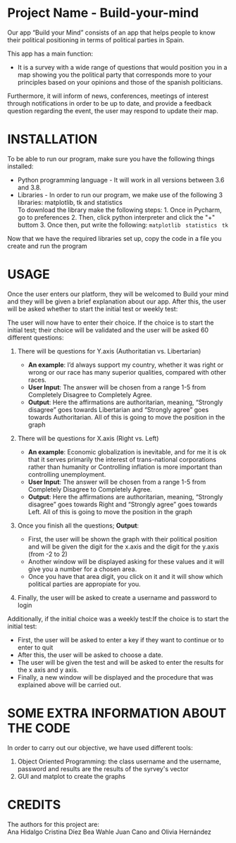 # Project Name - Build-your-mind
Our app “Build your Mind” consists of an app that helps people to know their political positioning in terms of political parties in Spain.

This app has a main function:
  - It is a survey with a wide range of questions that would position you in a map showing you the political party that corresponds more to your principles based on your opinions and those of the spanish politicians. 

Furthermore, it will inform of news, conferences, meetings of interest through notifications in order to be up to date, and provide a feedback question regarding the event, the user may respond to update their map. 

# INSTALLATION
To be able to run our program, make sure you have the following things installed:

  - Python programming language - It will work in all versions between 3.6 and 3.8. 
  - Libraries - In order to run our program, we make use of the following 3 libraries: matplotlib, tk and statistics  
        To download the library make the following steps:
        1. Once in Pycharm, go to preferences
        2. Then, click python interpreter and click the "+" buttom
        3. Once then, put write the following:
    ```matplotlib ``` 
    ```statistics ```
    ```tk ```
  
  Now that we have the required libraries set up, copy the code in a file you create and run the program

# USAGE
Once the user enters our platform, they will be welcomed to Build your mind and they will be given a brief explanation about our app.
After this, the user will be asked whether to start the initial test or weekly test:    
 
The user will now have to enter their choice. If the choice is to start the initial test; their choice will be  validated and the user will be asked 60 different questions:


1) There will be questions for Y.axis (Authoritatian vs. Libertarian) 
    - **An example**: I’d always support my country, whether it was right or wrong or our race has many superior qualities, compared with other races.
    - **User Input**: The answer will be chosen from a range 1-5 from Completely Disagree to Completely Agree.  
    - **Output**: Here the affirmations are authoritarian, meaning, “Strongly disagree” goes towards Libertarian and “Strongly agree” goes towards Authoritarian. All of this is going to move the position in the graph
  


2) There will be questions for X.axis (Right vs. Left)
     - **An example**: Economic globalization is inevitable, and for me it is ok that it serves primarily the interest of trans-national corporations rather than humanity or Controlling inflation is more important than controlling unemployment.
    - **User Input**: The answer will be chosen from a range 1-5 from Completely Disagree to Completely Agree.  
    - **Output**: Here the affirmations are authoritarian, meaning, “Strongly disagree” goes towards Right and “Strongly agree” goes towards Left. All of this is going to move the position in the graph
  



3) Once you finish all the questions; **Output**:
    - First, the user will be shown the graph with their political position and will be given the digit for the x.axis and the digit for the y.axis (from -2 to 2)
    - Another window will be displayed asking for these values and it will give you a number for a chosen area.   
    - Once you have that area digit, you click on it and it will show which political parties are appropiate for you.

4) Finally, the user will be asked to create a username and password to login








Additionally, if the initial choice was a weekly test:If the choice is to start the initial test:
- First, the user will be asked to enter a key if they want to continue or to enter to quit
- After this, the user will be asked to choose a date.  
 - The user will be given the test and will be asked to enter the results for the x axis and y axis.
 - Finally, a new window will be displayed and the procedure that was explained above will be carried out. 



# SOME EXTRA INFORMATION ABOUT THE CODE
In order to carry out our objective, we have used different tools:
1. Object Oriented Programming: the class username and the username, password and results are the results of the syrvey's vector
 2. GUI and matplot to create the graphs


 

# CREDITS
The authors for this project are:   
Ana Hidalgo
Cristina Díez
Bea Wahle
Juan Cano and
Olivia Hernández  
